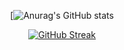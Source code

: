 <div align="center">
  
  [![Anurag's GitHub stats](https://github-readme-stats.vercel.app/api?username=Nade00&show_icons=true&theme=synthwave)
  
  [![GitHub Streak](https://streak-stats.demolab.com/?user=Nade00)](https://git.io/streak-stats)
</div>
